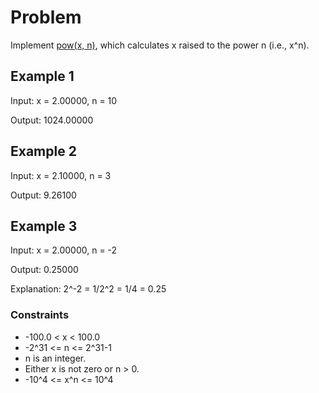 # Problem

Implement [pow(x, n)](http://www.cplusplus.com/reference/valarray/pow/), which calculates x raised to the power n (i.e., x^n).

## Example 1

Input: x = 2.00000, n = 10

Output: 1024.00000

## Example 2

Input: x = 2.10000, n = 3

Output: 9.26100

## Example 3

Input: x = 2.00000, n = -2

Output: 0.25000

Explanation: 2^-2 = 1/2^2 = 1/4 = 0.25
 
### Constraints

- -100.0 < x < 100.0
- -2^31 <= n <= 2^31-1
- n is an integer.
- Either x is not zero or n > 0.
- -10^4 <= x^n <= 10^4
